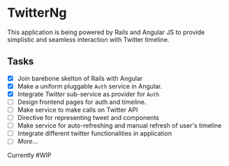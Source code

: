 TwitterNg
=========

This application is being powered by Rails and Angular JS to provide simplistic and seamless interaction with Twitter timeline.

Tasks
-----

- [x] Join barebone skelton of Rails with Angular
- [x] Make a uniform pluggable `Auth` service in Angular.
- [x] Integrate _Twitter_ sub-service as provider for `Auth`
- [ ] Design frontend pages for auth and timeline.
- [ ] Make service to make calls on Twitter API
- [ ] Directive for representing tweet and components
- [ ] Make service for auto-refreshing and manual refresh of user's timeline
- [ ] Integrate different twitter functionalities in application
- [ ] _More..._

Currently #WIP
